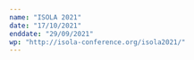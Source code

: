 ```yaml
---
name: "ISOLA 2021"
date: "17/10/2021"
enddate: "29/09/2021"
wp: "http://isola-conference.org/isola2021/"
---
```

